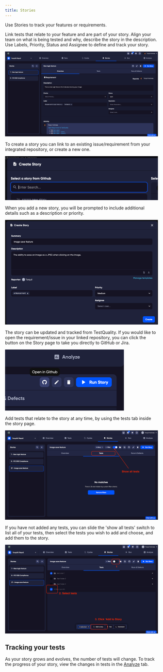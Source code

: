 ```yaml
---
title: Stories
---
```


Use Stories to track your features or requirements. 

Link tests that relate to your feature and are part of your story. Align your team on what is being tested and why, describe the story in the description. Use Labels, Priority, Status and Assignee to define and track your story.

![img_25.png](img_25.png)

To create a story you can link to an existing issue/requirement from your integrated repository, or create a new one.

![img_27.png](img_27.png)

When you add a new story, you will be prompted to include additional details such as a description or priority.

![img_28.png](img_28.png)

The story can be updated and tracked from TestQuality. If you would like to open the requirement/issue in your linked repository, you can click the button on the Story page to take you directly to GitHub or Jira.

![img_29.png](img_29.png)


Add tests that relate to the story at any time, by using the tests tab inside the story page. 

![img_30.png](img_30.png)

If you have not added any tests, you can slide the 'show all tests' switch to list all of your tests, then select the tests you wish to add and choose, and add them to the story. 

![img_31.png](img_31.png)

## Tracking your tests

As your story grows and evolves, the number of tests will change. To track the progress of your story, view the changes in tests in the  [Analyze](Analyze)  tab.

